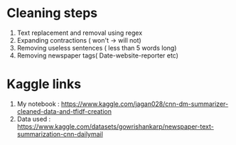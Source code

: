 # Cleaning steps
1. Text replacement and removal using regex
2. Expanding contractions ( won't -> will not)
3. Removing useless sentences ( less than 5 words long)
4. Removing newspaper tags( Date-website-reporter etc)

# Kaggle links
1. My notebook : https://www.kaggle.com/jagan028/cnn-dm-summarizer-cleaned-data-and-tfidf-creation
2. Data used : https://www.kaggle.com/datasets/gowrishankarp/newspaper-text-summarization-cnn-dailymail
